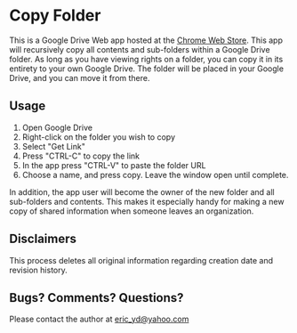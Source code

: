 Copy Folder
===========

This is a Google Drive Web app hosted at the [Chrome Web Store](https://chrome.google.com/webstore/detail/copy-folder/kfbicpdhiofpicipfggljdhjokjblnhl). 
This app will recursively copy all contents and sub-folders within a Google Drive folder.  As long as you have viewing rights on a folder, you can copy it in its entirety to your own Google Drive.  The folder will be placed in your Google Drive, and you can move it from there.

## Usage 

1. Open Google Drive
2. Right-click on the folder you wish to copy
3. Select "Get Link"
4. Press "CTRL-C" to copy the link
5. In the app press "CTRL-V" to paste the folder URL
6. Choose a name, and press copy.  Leave the window open until complete.

In addition, the app user will become the owner of the new folder and all sub-folders and contents.  This makes it especially handy for making a new copy of shared information when someone leaves an organization.

## Disclaimers

This process deletes all original information regarding creation date and revision history. 

## Bugs? Comments? Questions?

Please contact the author at eric_yd@yahoo.com
